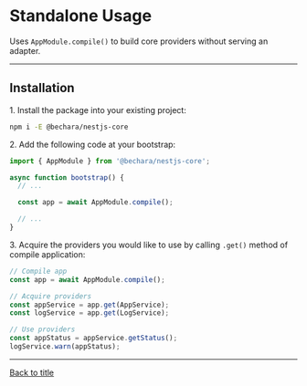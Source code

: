 # Standalone Usage

Uses `AppModule.compile()` to build core providers without serving an adapter.

---

## Installation

1\. Install the package into your existing project:

```sh
npm i -E @bechara/nestjs-core
```

2\. Add the following code at your bootstrap:

```ts
import { AppModule } from '@bechara/nestjs-core';

async function bootstrap() {
  // ...

  const app = await AppModule.compile();

  // ...
}
```

3\. Acquire the providers you would like to use by calling `.get()` method of compile application:

```ts
// Compile app
const app = await AppModule.compile();

// Acquire providers
const appService = app.get(AppService);
const logService = app.get(LogService);

// Use providers
const appStatus = appService.getStatus();
logService.warn(appStatus);
```

---

[Back to title](../../README.md)
